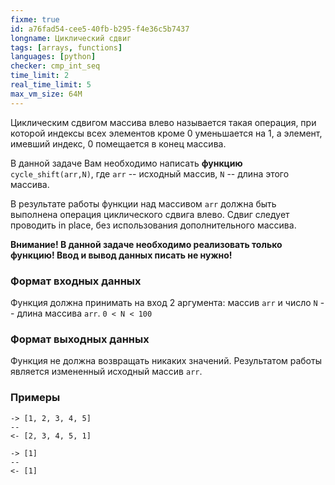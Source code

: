 ```yaml
---
fixme: true
id: a76fad54-cee5-40fb-b295-f4e36c5b7437
longname: Циклический сдвиг
tags: [arrays, functions]
languages: [python]
checker: cmp_int_seq
time_limit: 2
real_time_limit: 5
max_vm_size: 64M
---
```


Циклическим сдвигом массива влево называется такая операция, при которой индексы всех элементов кроме 0 уменьшается на 1, а элемент, имевший индекс, 0 помещается в конец массива.

В данной задаче Вам необходимо написать **функцию** `cycle_shift(arr,N)`, где `arr` -- исходный массив, `N` -- длина этого массива.

В результате работы функции над массивом `arr` должна быть выполнена операция циклического сдвига влево. Сдвиг следует проводить in place, без использования дополнительного массива. 

**Внимание! В данной задаче необходимо реализовать только функцию! Ввод и вывод данных писать не нужно!**

### Формат входных данных

Функция должна принимать на вход 2 аргумента: массив `arr` и число `N` -- длина массива `arr`. `0 < N < 100`

### Формат выходных данных

Функция не должна возвращать никаких значений. 
Результатом работы является измененный исходный массив `arr`.

### Примеры

```
-> [1, 2, 3, 4, 5]
--
<- [2, 3, 4, 5, 1]
```

```
-> [1]
--
<- [1]
```
